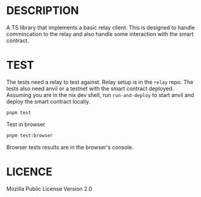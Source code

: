 <!--
SPDX-FileCopyrightText: 2024 Mass Labs

SPDX-License-Identifier: MIT
-->

# DESCRIPTION

A TS library that implements a basic relay client. This is designed to handle
commincation to the relay and also handle some interaction with the smart
contract.

# TEST

The tests need a relay to test against. Relay setup is in the `relay` repo. The
tests also need anvil or a testnet with the smart contract deployed. Assuming
you are in the nix dev shell, run `run-and-deploy` to start anvil and deploy the
smart contract locally.

```bash
pnpm test
```

Test in browser

```bash
pnpm test:browser
```

Browser tests results are in the browser's console.

# LICENCE

Mozilla Public License Version 2.0
